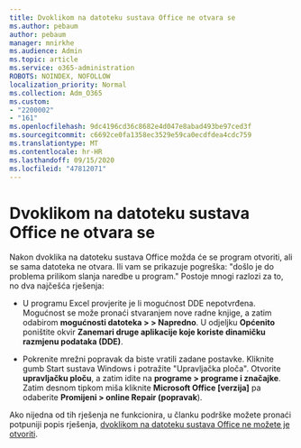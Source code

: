 ```yaml
---
title: Dvoklikom na datoteku sustava Office ne otvara se
ms.author: pebaum
author: pebaum
manager: mnirkhe
ms.audience: Admin
ms.topic: article
ms.service: o365-administration
ROBOTS: NOINDEX, NOFOLLOW
localization_priority: Normal
ms.collection: Adm_O365
ms.custom:
- "2200002"
- "161"
ms.openlocfilehash: 9dc4196cd36c8682e4d047e8abad493be97ced3f
ms.sourcegitcommit: c6692ce0fa1358ec3529e59ca0ecdfdea4cdc759
ms.translationtype: MT
ms.contentlocale: hr-HR
ms.lasthandoff: 09/15/2020
ms.locfileid: "47812071"
---
```

# <a name="double-clicking-an-office-file-fails-to-open-it"></a>Dvoklikom na datoteku sustava Office ne otvara se

Nakon dvoklika na datoteku sustava Office možda će se program otvoriti, ali se sama datoteka ne otvara. Ili vam se prikazuje pogreška: "došlo je do problema prilikom slanja naredbe u program." Postoje mnogi razlozi za to, no dva najčešća rješenja:

- U programu Excel provjerite je li mogućnost DDE nepotvrđena. Mogućnost se može pronaći stvaranjem nove radne knjige, a zatim odabirom **mogućnosti datoteka > > Napredno**. U odjeljku **Općenito** poništite okvir **Zanemari druge aplikacije koje koriste dinamičku razmjenu podataka (DDE)**.

- Pokrenite mrežni popravak da biste vratili zadane postavke. Kliknite gumb Start sustava Windows i potražite "Upravljačka ploča". Otvorite **upravljačku ploču**, a zatim idite na **programe > programe i značajke**. Zatim desnom tipkom miša kliknite **Microsoft Office [verzija]** pa odaberite **Promijeni > online Repair (popravak**).

Ako nijedna od tih rješenja ne funkcionira, u članku podrške možete pronaći potpuniji popis rješenja, [dvoklikom na datoteku sustava Office ne možete je otvoriti](https://support.office.com/article/Double-clicking-an-Office-file-fails-to-open-it-1e9c0ad9-34c8-4440-a42e-d30186b29ed6).
